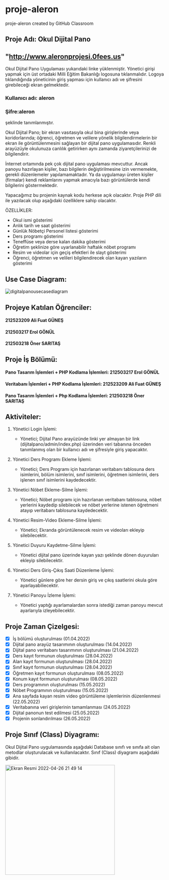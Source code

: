 # proje-aleron
proje-aleron created by GitHub Classroom
## Proje Adı: Okul Dijital Pano


## "http://www.aleronprojesi.0fees.us" 
Okul Dijital Pano Uygulaması yukarıdaki linke yüklenmiştir. Yönetici girişi yapmak için üst ortadaki Milli Eğitim Bakanlığı logosuna tıklanmalıdır. Logoya tıklandığında yöneticinin giriş yapması için kullanıcı adı ve şifresini girebileceği ekran gelmektedir. 
### Kullanıcı adı: aleron 
### Şifre:aleron 
şeklinde tanımlanmıştır. 

Okul Dijital Pano; bir ekran vasıtasıyla okul bina girişlerinde veya koridorlarında; öğrenci, öğretmen ve velilere yönelik bilgilendirmelerin bir ekran ile görüntülenmesini sağlayan bir dijital pano uygulamasıdır. Renkli arayüzüyle okulunuza canlılık getirirken aynı zamanda ziyaretçilerinizi de bilgilendirir.

İnternet ortamında pek çok dijital pano uygulaması mevcuttur. Ancak panoyu hazırlayan kişiler, bazı bilgilerin değiştirilmesine izin vermemekte, gerekli düzenlemeler yapılamamaktadır. Ya da uygulamayı üreten kişiler (firmalar) kendi reklamlarını yapmak amacıyla bazı görüntülerde kendi bilgilerini göstermektedir. 

Yapacağımız bu projenin kaynak kodu herkese açık olacaktır. Proje PHP dili ile yazılacak olup aşağıdaki özelliklere sahip olacaktır.

ÖZELLİKLER:
* Okul ismi gösterimi
* Anlık tarih ve saat gösterimi
* Günlük Nöbetçi Personel listesi gösterimi
* Ders programı gösterimi
* Teneffüse veya derse kalan dakika gösterimi
* Öğretim şeklinize göre uyarlanabilir haftalık nöbet programı
* Resim ve videolar için geçiş efektleri ile slayt gösterimi
* Öğrenci, öğretmen ve velileri bilgilendirecek olan kayan yazıların gösterimi

## Use Case Diagram:

![digitalpanousecasediagram](https://user-images.githubusercontent.com/101043439/161330791-af3e0f8b-20fe-41fc-bb72-6bcc0d6848e4.jpg)


## Projeye Katılan Öğrenciler:
#### 212523209 Ali Fuat GÜNEŞ 
#### 212503217 Erol GÖNÜL
#### 212503218 Öner SARITAŞ


## Proje İş Bölümü:
#### Pano Tasarım İşlemleri + PHP Kodlama İşlemleri: 212503217 Erol GÖNÜL
#### Veritabanı İşlemleri + PHP Kodlama İşlemleri: 212523209 Ali Fuat GÜNEŞ
#### Pano Tasarım İşlemleri + Php Kodlama İşlemleri: 212503218 Öner SARITAŞ


## Aktiviteler:
1. Yönetici Login İşlemi:
   - Yönetici; Dijital Pano arayüzünde linki yer almayan bir link (dijitalpano/admin/index.php) üzerinden veri tabanına önceden tanımlanmış olan bir kullanıcı adı ve şifresiyle giriş yapacaktır. 

2. Yönetici Ders Programı Ekleme İşlemi:
   - Yönetici; Ders Programı için hazırlanan veritabanı tablosuna ders isimlerini, bölüm isimlerini, sınıf isimlerini, öğretmen isimlerini, ders işlenen sınıf isimlerini kaydedecektir.

3. Yönetici Nöbet Ekleme-Silme İşlemi:
   - Yönetici; Nöbet programı için hazırlanan veritabanı tablosuna, nöbet yerlerini kaydedip silebilecek ve nöbet yerlerine istenen öğretmeni atayıp veritabanı tablosuna kaydedecektir.

4. Yönetici Resim-Video Ekleme-Silme İşlemi:
   - Yönetici; Ekranda görüntülenecek resim ve videoları ekleyip silebilecektir.

5. Yönetici Duyuru Kaydetme-Silme İşlemi:
   - Yönetici dijital pano üzerinde kayan yazı şeklinde dönen duyuruları ekleyip silebilecektir.

6. Yönetici Ders Giriş-Çıkış Saati Düzenleme İşlemi:
   - Yönetici günlere göre her dersin giriş ve çıkış saatlerini okula göre ayarlayabiliecektir.

7. Yönetici Panoyu İzleme İşlemi:
   - Yönetici yaptığı ayarlamalardan sonra istediği zaman panoyu mevcut ayarlarıyla izleyebilecektir.

## Proje Zaman Çizelgesi:
- [x] İş bölümü oluşturulması (01.04.2022)
- [x] Dijital pano arayüz tasarımının oluşturulması (14.04.2022)
- [x] Dijital pano veritabanı tasarımının oluşturulması (21.04.2022)
- [x] Ders kayıt formunun oluşturulması (28.04.2022)
- [x] Alan kayıt formunun oluşturulması (28.04.2022)
- [x] Sınıf kayıt formunun oluşturulması (28.04.2022)
- [x] Öğretmen kayıt formunun oluşturulması (08.05.2022)
- [x] Konum kayıt formunun oluşturulması (08.05.2022)
- [x] Ders programının oluşturulması (15.05.2022)
- [x] Nöbet Programının oluşturulması (15.05.2022)
- [x] Ana sayfada kayan resim video görüntüleme işlemlerinin düzenlenmesi (22.05.2022)
- [x] Veritabanına veri girişlerinin tamamlanması (24.05.2022)
- [x] Dijital panonun test edilmesi (25.05.2022)
- [x] Projenin sonlandırılması (26.05.2022)

## Proje Sınıf (Class) Diyagramı:
Okul Dijital Pano uygulamasında aşağıdaki Database sınıfı ve sınıfa ait olan metodlar oluşturulacak ve kullanılacaktır. Sınıf (Class) diyagramı aşağıdaki gibidir.

<img width="347" alt="Ekran Resmi 2022-04-26 21 49 14" src="https://user-images.githubusercontent.com/101043439/165371797-41920977-6548-4eb1-82d8-4163ee995e80.png">
